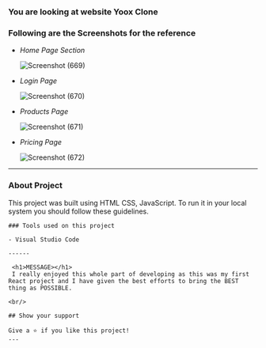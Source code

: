 ###  You are looking at website <span>Yoox Clone<span> 
 
 ### Following are the Screenshots for the reference

- *Home Page Section*

  ![Screenshot (669)](https://user-images.githubusercontent.com/101392591/190845224-63293d57-3cf2-454e-ab76-09679036ccac.png)

- *Login Page*

  ![Screenshot (670)](https://user-images.githubusercontent.com/101392591/190845228-f1117015-3193-49b6-87ed-f7dcc2e1a413.png)

- *Products Page*

  ![Screenshot (671)](https://user-images.githubusercontent.com/101392591/190845229-1aec4a92-53dd-413d-ba7d-1d5df9a4559d.png)

- *Pricing Page*

  ![Screenshot (672)](https://user-images.githubusercontent.com/101392591/190845230-cbc2ca7d-714b-46e9-a5e8-99f5f5ae3000.png)

---

### About Project

This project was built using HTML CSS, JavaScript. To run it in your local system you should follow these guidelines.
```
### Tools used on this project

- Visual Studio Code

------

 <h1>MESSAGE></h1>
 I really enjoyed this whole part of developing as this was my first React project and I have given the best efforts to bring the BEST thing as POSSIBLE.

<br/>

## Show your support

Give a ⭐ if you like this project!
---


